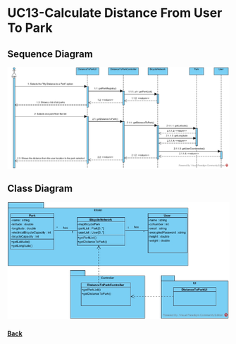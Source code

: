 # UC13-Calculate Distance From User To Park

##	Sequence Diagram
![UC13-Calculate Distance From User To Park](UC13-SD.jpg)

##	Class Diagram
![UC13-Calculate Distance From User To Park](UC13-CD.jpg)

#### [Back](../OODesign.md)